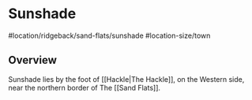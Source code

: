 # Sunshade
#location/ridgeback/sand-flats/sunshade #location-size/town

## Overview
Sunshade lies by the foot of [[Hackle|The Hackle]], on the Western side, near the northern border of The [[Sand Flats]].